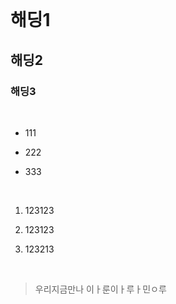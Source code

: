 <br/>

# 해딩1

## 해딩2

### 해딩3

<br/>

- 111

- 222

- 333

<br/>

1. 123123

2. 123123

3. 123213

<br/>

> 우리지금만나 
이ㅏ룬이ㅏ루ㅏ민ㅇ루

<br/>

